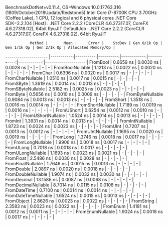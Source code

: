 
BenchmarkDotNet=v0.11.4, OS=Windows 10.0.17763.316 (1809/October2018Update/Redstone5)
Intel Core i7-8700K CPU 3.70GHz (Coffee Lake), 1 CPU, 12 logical and 6 physical cores
.NET Core SDK=2.2.104
  [Host]     : .NET Core 2.2.2 (CoreCLR 4.6.27317.07, CoreFX 4.6.27318.02), 64bit RyuJIT
  DefaultJob : .NET Core 2.2.2 (CoreCLR 4.6.27317.07, CoreFX 4.6.27318.02), 64bit RyuJIT


               Method |       Mean |     Error |    StdDev | Gen 0/1k Op | Gen 1/1k Op | Gen 2/1k Op | Allocated Memory/Op |
--------------------- |-----------:|----------:|----------:|------------:|------------:|------------:|--------------------:|
             FromBool |  0.6659 ns | 0.0030 ns | 0.0028 ns |           - |           - |           - |                   - |
     FromBoolNullable |  1.1213 ns | 0.0022 ns | 0.0020 ns |           - |           - |           - |                   - |
             FromChar |  0.6396 ns | 0.0020 ns | 0.0017 ns |           - |           - |           - |                   - |
     FromCharNullable |  1.0510 ns | 0.0017 ns | 0.0015 ns |           - |           - |           - |                   - |
            FromSByte |  1.3619 ns | 0.0014 ns | 0.0013 ns |           - |           - |           - |                   - |
    FromSByteNullable |  2.5182 ns | 0.0025 ns | 0.0023 ns |           - |           - |           - |                   - |
             FromByte |  0.5656 ns | 0.0010 ns | 0.0009 ns |           - |           - |           - |                   - |
     FromByteNullable |  0.9084 ns | 0.0013 ns | 0.0013 ns |           - |           - |           - |                   - |
            FromShort |  1.3518 ns | 0.0016 ns | 0.0014 ns |           - |           - |           - |                   - |
    FromShortNullable |  1.7189 ns | 0.0019 ns | 0.0016 ns |           - |           - |           - |                   - |
           FromUShort |  0.6254 ns | 0.0012 ns | 0.0010 ns |           - |           - |           - |                   - |
   FromUShortNullable |  1.0524 ns | 0.0014 ns | 0.0013 ns |           - |           - |           - |                   - |
              FromInt |  1.3931 ns | 0.0014 ns | 0.0013 ns |           - |           - |           - |                   - |
      FromIntNullable |  1.8723 ns | 0.0024 ns | 0.0023 ns |           - |           - |           - |                   - |
             FromUInt |  0.7207 ns | 0.0013 ns | 0.0012 ns |           - |           - |           - |                   - |
     FromUIntNullable |  1.1695 ns | 0.0020 ns | 0.0019 ns |           - |           - |           - |                   - |
             FromLong |  1.3746 ns | 0.0018 ns | 0.0017 ns |           - |           - |           - |                   - |
     FromLongNullable |  1.9906 ns | 0.0018 ns | 0.0017 ns |           - |           - |           - |                   - |
            FromULong |  0.7018 ns | 0.0018 ns | 0.0017 ns |           - |           - |           - |                   - |
    FromULongNullable |  1.1693 ns | 0.0023 ns | 0.0021 ns |           - |           - |           - |                   - |
            FromFloat |  2.5486 ns | 0.0030 ns | 0.0028 ns |           - |           - |           - |                   - |
    FromFloatNullable |  1.7646 ns | 0.0015 ns | 0.0013 ns |           - |           - |           - |                   - |
           FromDouble |  2.0897 ns | 0.0020 ns | 0.0018 ns |           - |           - |           - |                   - |
   FromDoubleNullable |  1.9074 ns | 0.0032 ns | 0.0030 ns |           - |           - |           - |                   - |
          FromDecimal | 13.1586 ns | 0.0087 ns | 0.0068 ns |           - |           - |           - |                   - |
  FromDecimalNullable |  8.7014 ns | 0.0115 ns | 0.0108 ns |           - |           - |           - |                   - |
         FromDateTime |  0.7100 ns | 0.0014 ns | 0.0014 ns |           - |           - |           - |                   - |
 FromDateTimeNullable |  1.6524 ns | 0.0015 ns | 0.0013 ns |           - |           - |           - |                   - |
           FromObject |  2.8626 ns | 0.0023 ns | 0.0022 ns |           - |           - |           - |                   - |
           FromString |  2.3583 ns | 0.0023 ns | 0.0022 ns |           - |           - |           - |                   - |
             FromEnum |  1.4181 ns | 0.0012 ns | 0.0011 ns |           - |           - |           - |                   - |
     FromEnumNullable |  1.9024 ns | 0.0018 ns | 0.0017 ns |           - |           - |           - |                   - |
